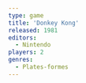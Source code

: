 ```yaml
---
type: game
title: 'Donkey Kong'
released: 1981
editors: 
  - Nintendo
players: 2
genres:
  - Plates-formes
---
```

